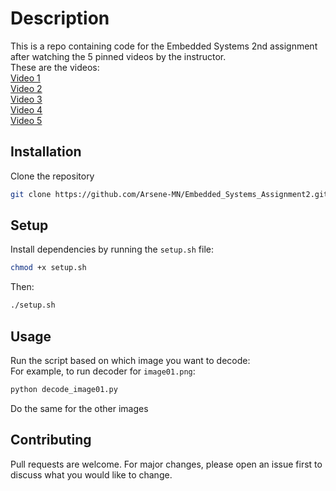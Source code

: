 # Description

This is a repo containing code for the Embedded Systems 2nd assignment after watching the 5 pinned videos by the instructor.  
These are the videos:  
[Video 1](https://www.youtube.com/watch?v=jnixdYiklHA)  
[Video 2](https://www.youtube.com/watch?v=5uT7n-LpKgA)  
[Video 3](https://www.youtube.com/watch?v=TCyQx8FhQQI)  
[Video 4](https://www.youtube.com/watch?v=M5_Tndu8qjE)  
[Video 5](https://www.youtube.com/watch?v=DvWRJTHN3hk)  

## Installation

Clone the repository

```bash
git clone https://github.com/Arsene-MN/Embedded_Systems_Assignment2.git
```
## Setup

Install dependencies by running the ``setup.sh`` file:
```bash
chmod +x setup.sh
```
Then:
```bash
./setup.sh
```

## Usage
Run the script based on which image you want to decode:  
For example, to run decoder for ``image01.png``:
```bash
python decode_image01.py
```
Do the same for the other images

## Contributing

Pull requests are welcome. For major changes, please open an issue first
to discuss what you would like to change.

